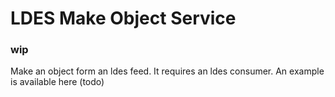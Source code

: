 # LDES Make Object Service

### wip

Make an object form an ldes feed. It requires an ldes consumer.
An example is available here (todo)
